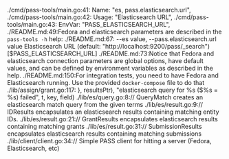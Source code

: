 ./cmd/pass-tools/main.go:41:			Name:        "es, pass.elasticsearch.url",
./cmd/pass-tools/main.go:42:			Usage:       "Elasticsearch URL",
./cmd/pass-tools/main.go:43:			EnvVar:      "PASS_ELASTICSEARCH_URL",
./README.md:49:Fedora and elasticsearch parameters are described in the `pass-tools -h` help:
./README.md:67:       --es value, --pass.elasticsearch.url value                Elasticsearch URL (default: "http://localhost:9200/pass/_search") [$PASS_ELASTICSEARCH_URL]
./README.md:73:Notice that Fedora and elasticsearch connection parameters are global options, have default values, and can be defined by environment variables as described in the help.
./README.md:150:For integration tests, you need to have Fedora and Elasticsearch running.  Use the provided `docker-compose` file to do that
./lib/assign/grant.go:117:	}, resultsPtr), "elasticsearch query for %s ($%s = %s) failed", t, key, field)
./lib/es/query.go:8:// QueryMatch creates an elasticsearch match query from the given terms
./lib/es/result.go:9:// IDResults encapsulates an elasticsearch results containing matching entity IDs.
./lib/es/result.go:21:// GrantResults encapsulates elasticsearch results containing matching grants
./lib/es/result.go:31:// SubmissionResults encapsulates elasticsearch results containing matching submissions
./lib/client/client.go:34:// Simple PASS client for hitting a server (Fedora, Elasticsearch, etc)
